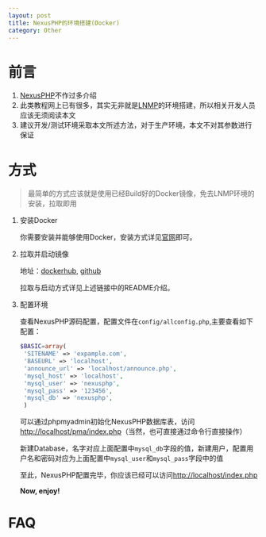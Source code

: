 ```yaml
---
layout: post
title: NexusPHP的环境搭建(Docker)
category: Other
---
```

# 前言
1. [NexusPHP](https://github.com/ZJUT/NexusPHP)不作过多介绍
2. 此类教程网上已有很多，其实无非就是[LNMP](https://zh.wikipedia.org/zh-hans/LAMP)的环境搭建，所以相关开发人员应该无须阅读本文
3. 建议开发/测试环境采取本文所述方法，对于生产环境，本文不对其参数进行保证

# 方式
> 最简单的方式应该就是使用已经Build好的Docker镜像，免去LNMP环境的安装，拉取即用

1. 安装Docker

    你需要安装并能够使用Docker，安装方式详见[官网](https://docs.docker.com/get-docker/)即可。

2. 拉取并启动镜像

    地址：[dockerhub](https://hub.docker.com/repository/docker/dearjoey/nexusphp), [github](https://github.com/dearjoey/NexusPHP-Docker)

    拉取与启动方式详见上述链接中的README介绍。

3. 配置环境

   查看NexusPHP源码配置，配置文件在`config/allconfig.php`,主要查看如下配置：
   ```php
   $BASIC=array(
	'SITENAME' => 'expample.com',
	'BASEURL' => 'localhost',
	'announce_url' => 'localhost/announce.php',
	'mysql_host' => 'localhost',
	'mysql_user' => 'nexusphp',
	'mysql_pass' => '123456',
	'mysql_db' => 'nexusphp',
    )
   ```
   可以通过phpmyadmin初始化NexusPHP数据库表，访问[http://localhost/pma/index.php](http://localhost/pma/index.php)（当然，也可直接通过命令行直接操作）

   新建Database，名字对应上面配置中`mysql_db`字段的值，新建用户，配置用户名和密码对应为上面配置中`mysql_user`和`mysql_pass`字段中的值

   至此，NexusPHP配置完毕，你应该已经可以访问[http://localhost/index.php](http://localhost/index.php)

   **Now, enjoy!**

# FAQ
